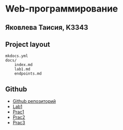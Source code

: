 # Web-программирование 

## Яковлева Таисия, K3343

## Project layout

    mkdocs.yml
    docs/
        index.md
        lab1.md      
        endpoints.md

## Github

- [Github репозиторий](https://github.com/TaisiyaIakovleva/ITMO_ICT_WebDevelopment_2)
- [Lab1](https://github.com/TaisiyaIakovleva/ITMO_ICT_WebDevelopment_2/tree/main/lab1)
- [Prac1](https://github.com/TaisiyaIakovleva/ITMO_ICT_WebDevelopment_2/tree/main/prac1)
- [Prac2](https://github.com/TaisiyaIakovleva/ITMO_ICT_WebDevelopment_2/tree/main/prac2)
- [Prac3](https://github.com/TaisiyaIakovleva/ITMO_ICT_WebDevelopment_2/tree/main/prac3)

